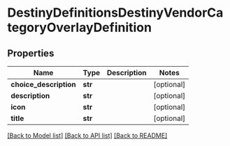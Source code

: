 # DestinyDefinitionsDestinyVendorCategoryOverlayDefinition

## Properties
Name | Type | Description | Notes
------------ | ------------- | ------------- | -------------
**choice_description** | **str** |  | [optional] 
**description** | **str** |  | [optional] 
**icon** | **str** |  | [optional] 
**title** | **str** |  | [optional] 

[[Back to Model list]](../README.md#documentation-for-models) [[Back to API list]](../README.md#documentation-for-api-endpoints) [[Back to README]](../README.md)


